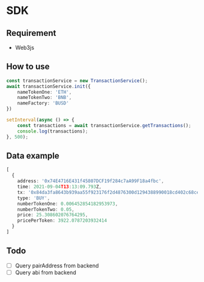# SDK 

## Requirement
- Web3js

## How to use

```typescript
const transactionService = new TransactionService();
await transactionService.init({
    nameTokenOne: 'ETH',
    nameTokenTwo: 'BNB',
    nameFactory: 'BUSD'
})

setInterval(async () => {
    const transactions = await transactionService.getTransactions();
    console.log(transactions);
}, 500);
```

## Data example

```typescript
[
  {
    address: '0x74E4716E431f45807DCF19f284c7aA99F18a4fbc',
    time: 2021-09-04T13:13:09.793Z,
    tx: '0x84da3fa8643b939aa55f923176f2d4876300d1294388990018cd402c68ce91fa',
    type: 'BUY',
    numberTokenOne: 0.006452854182953973,
    numberTokenTwo: 0.05,
    price: 25.308602076764295,
    pricePerToken: 3922.0787203932414
  }
]
```

## Todo
- [ ] Query pairAddress from backend
- [ ] Query abi from backend